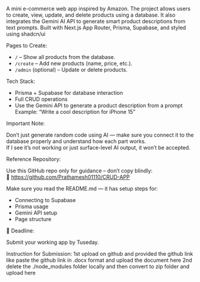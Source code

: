 A mini e-commerce web app inspired by Amazon. The project allows users to create, view, update, and delete products using a database. It also integrates the Gemini AI API to generate smart product descriptions from text prompts. Built with Next.js App Router, Prisma, Supabase, and styled using shadcn/ui

 Pages to Create:

- `/` – Show all products from the database.
- `/create` – Add new products (name, price, etc.).
- `/admin` (optional) – Update or delete products.

 Tech Stack:

- Prisma + Supabase for database interaction  
- Full CRUD operations  
- Use the Gemini API to generate a product description from a prompt  
  Example: “Write a cool description for iPhone 15”

 Important Note:

Don’t just generate random code using AI — make sure you connect it to the database properly and understand how each part works.  
If I see it’s not working or just surface-level AI output, it won’t be accepted.

 Reference Repository:

Use this GitHub repo only for guidance – don’t copy blindly:  
🔗 https://github.com/Prathamesh01110/CRUD-APP

Make sure you read the README.md — it has setup steps for:
- Connecting to Supabase
- Prisma usage
- Gemini API setup
- Page structure

📅 Deadline:

Submit your working app by Tuseday.



Instruction for Submission:
1st upload on github and provided the github link like paste the github link in .docx format and upload the document here 
2nd delete the ./node_modules folder locally and then convert to zip folder and upload here 

 